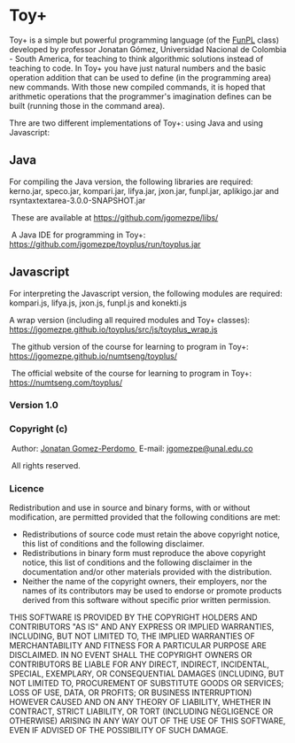 # Toy+
Toy+ is a simple but powerful programming language (of the <A HREF="https://github.com/jgomezpe/funpl/">FunPL</A> class) developed by professor Jonatan Gómez, Universidad Nacional de Colombia - South America, for teaching to think algorithmic solutions instead of teaching to code. In Toy+ you have just natural numbers and the basic operation addition that can be used to define (in the programming area) new commands. With those new compiled commands, it is hoped that arithmetic operations that the programmer's imagination defines can be built (running those in the command area).

Thre are two different implementations of Toy+: using Java and using Javascript:

## Java

For compiling the Java version, the following libraries are required: kerno.jar, speco.jar, kompari.jar, lifya.jar, jxon.jar, funpl.jar, aplikigo.jar and rsyntaxtextarea-3.0.0-SNAPSHOT.jar

&nbsp;These are available at <A HREF="https://github.com/jgomezpe/libs/">https://github.com/jgomezpe/libs/</A>

&nbsp;A Java IDE for programming in Toy+: <A HREF="https://github.com/jgomezpe/toyplus/run/toyplus.jar">https://github.com/jgomezpe/toyplus/run/toyplus.jar</A>

## Javascript

For interpreting the Javascript version, the following modules are required: kompari.js, lifya.js, jxon.js, funpl.js and konekti.js

A wrap version (including all required modules and Toy+ classes): <A HREF="https://jgomezpe.github.io/toyplus/src/js/toyplus_wrap.js">https://jgomezpe.github.io/toyplus/src/js/toyplus_wrap.js</A> 

&nbsp;The github version of the course for learning to program in Toy+: <A HREF="https://jgomezpe.github.io/numtseng/toyplus/">https://jgomezpe.github.io/numtseng/toyplus/</A>

&nbsp;The official website of the course for learning to program in Toy+: <A HREF="https://numtseng.com/toyplus/">https://numtseng.com/toyplus/</A>

<h3>Version 1.0</h3>
<h3>Copyright (c)</h3>
&nbsp;Author: <A HREF="https://disi.unal.edu.co/~jgomezpe/"> Jonatan Gomez-Perdomo </A>
&nbsp;E-mail: <A HREF="mailto:jgomezpe@unal.edu.co">jgomezpe@unal.edu.co</A>

&nbsp;All rights reserved.

<h3>Licence</h3>
Redistribution and use in source and binary forms, with or without modification, are permitted provided that the following conditions are met:

<ul>
    <li> Redistributions of source code must retain the above copyright notice,
            this list of conditions and the following disclaimer.</li>
    <li> Redistributions in binary form must reproduce the above copyright notice,
            this list of conditions and the following disclaimer in the documentation
            and/or other materials provided with the distribution.</li>
    <li> Neither the name of the copyright owners, their employers, nor the
            names of its contributors may be used to endorse or promote products
            derived from this software without specific prior written permission.</li>
</ul>

THIS SOFTWARE IS PROVIDED BY THE COPYRIGHT HOLDERS AND CONTRIBUTORS "AS IS"
        AND ANY EXPRESS OR IMPLIED WARRANTIES, INCLUDING, BUT NOT LIMITED TO, THE
        IMPLIED WARRANTIES OF MERCHANTABILITY AND FITNESS FOR A PARTICULAR PURPOSE ARE
        DISCLAIMED.  IN NO EVENT SHALL THE COPYRIGHT OWNERS OR CONTRIBUTORS BE
        LIABLE FOR ANY DIRECT, INDIRECT, INCIDENTAL, SPECIAL, EXEMPLARY, OR
        CONSEQUENTIAL DAMAGES (INCLUDING, BUT NOT LIMITED TO, PROCUREMENT OF
        SUBSTITUTE GOODS OR SERVICES; LOSS OF USE, DATA, OR PROFITS; OR BUSINESS INTERRUPTION)
        HOWEVER CAUSED AND ON ANY THEORY OF LIABILITY, WHETHER IN CONTRACT, STRICT LIABILITY,
        OR TORT (INCLUDING NEGLIGENCE OR OTHERWISE) ARISING IN ANY WAY OUT OF THE USE OF 
        THIS SOFTWARE, EVEN IF ADVISED OF THE POSSIBILITY OF SUCH DAMAGE.
